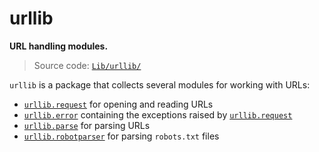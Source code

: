 # urllib

**URL handling modules.**

> Source code: [`Lib/urllib/`](https://github.com/python/cpython/tree/3.13/Lib/urllib/)

`urllib` is a package that collects several modules for working with URLs:

* [`urllib.request`](/modules/urllib/request/) for opening and reading URLs
* [`urllib.error`](/modules/urllib/error/) containing the exceptions raised by [`urllib.request`](/modules/urllib/request/)
* [`urllib.parse`](/modules/urllib/parse/) for parsing URLs
* [`urllib.robotparser`](/modules/urllib/robotparser/) for parsing `robots.txt` files
